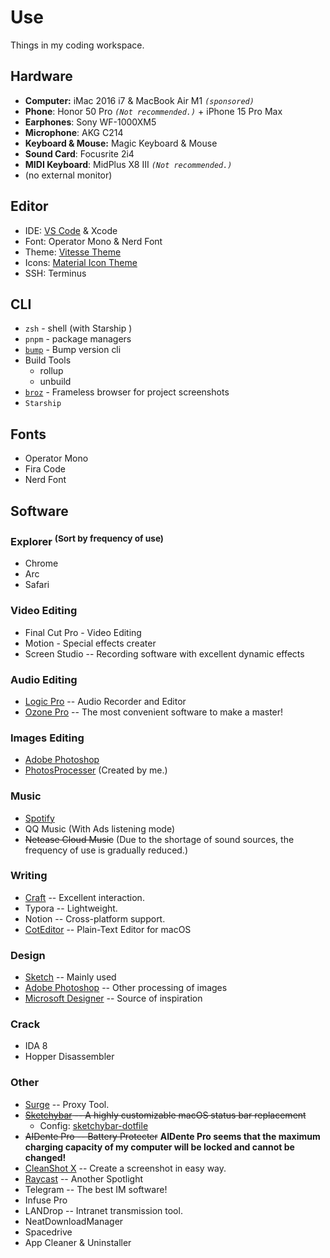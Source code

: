 # Use

Things in my coding workspace.

## Hardware

- **Computer:** iMac 2016 i7 & MacBook Air M1 _`(sponsored)`_
- **Phone**: Honor 50 Pro _`(Not recommended.)`_ + iPhone 15 Pro Max
- **Earphones**: Sony WF-1000XM5
- **Microphone**: AKG C214
- **Keyboard & Mouse:** Magic Keyboard & Mouse
- **Sound Card**: Focusrite 2i4
- **MIDI Keyboard**: MidPlus X8 III _`(Not recommended.)`_
- (no external monitor)

## Editor

- IDE: [VS Code](https://code.visualstudio.com/) & Xcode
- Font: Operator Mono & Nerd Font
- Theme: [Vitesse Theme](https://github.com/antfu/vscode-theme-vitesse)
- Icons: [Material Icon Theme](https://marketplace.visualstudio.com/items?itemName=PKief.material-icon-theme)
- SSH: Terminus

## CLI

- `zsh` - shell (with Starship )
- `pnpm` - package managers
- [`bump`](https://github.com/Innei/bump-version) - Bump version cli
- Build Tools
  - rollup
  - unbuild
- [`broz`](https://github.com/antfu/broz) - Frameless browser for project screenshots
- `Starship`

## Fonts

- Operator Mono
- Fira Code
- Nerd Font

## Software

### Explorer <sup>(Sort by frequency of use)</sup>

- Chrome
- Arc
- Safari

### Video Editing

- Final Cut Pro - Video Editing
- Motion - Special effects creater
- Screen Studio -- Recording software with excellent dynamic effects

### Audio Editing

- [Logic Pro](https://www.apple.com/logic-pro/) -- Audio Recorder and Editor
- [Ozone Pro](https://www.izotope.com/en/products/ozone.html) -- The most convenient software to make a master!

### Images Editing

- [Adobe Photoshop](https://www.adobe.com/products/photoshop.html)
- [PhotosProcesser](https://github.com/wibus-wee/PhotosProcesser) (Created by me.)

### Music

- [Spotify](https://open.spotify.com/)
- QQ Music (With Ads listening mode)
- ~~Netease Cloud Music~~ (Due to the shortage of sound sources, the frequency of use is gradually reduced.)

### Writing

- [Craft](https://www.craft.do/) -- Excellent interaction.
- Typora -- Lightweight.
- Notion -- Cross-platform support.
- [CotEditor](https://coteditor.com/) -- Plain-Text Editor for macOS

### Design

- [Sketch](https://www.sketch.com/) -- Mainly used
- [Adobe Photoshop](https://www.adobe.com/products/photoshop.html) -- Other processing of images
- [Microsoft Designer](https://design.microsoft.com/) -- Source of inspiration

### Crack

- IDA 8
- Hopper Disassembler

### Other

- [Surge](https://nssurge.com/) -- Proxy Tool.
- ~~[Sketchybar](https://github.com/FelixKratz/SketchyBar) -- A highly customizable macOS status bar replacement~~
  - Config: [sketchybar-dotfile](https://github.com/wibus-wee/sketchybar-dotfile)
- ~~AIDente Pro -- Battery Protecter~~ **AIDente Pro seems that the maximum charging capacity of my computer will be locked and cannot be changed!**
- [CleanShot X](https://cleanshot.com/) -- Create a screenshot in easy way.
- [Raycast](https://www.raycast.com/) -- Another Spotlight
- Telegram -- The best IM software!
- Infuse Pro
- LANDrop -- Intranet transmission tool.
- NeatDownloadManager
- Spacedrive
- App Cleaner & Uninstaller
